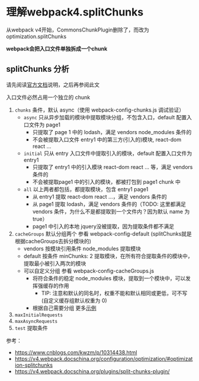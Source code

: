 # 理解webpack4.splitChunks

从webpack v4开始，CommonsChunkPlugin删除了，而改为optimization.splitChunks

**webpack会把入口文件单独拆成一个chunk**

## splitChunks 分析

请先阅读[官方文档](https://v4.webpack.docschina.org/plugins/split-chunks-plugin/)说明，之后再参阅此文

入口文件必然占用一个独立的 chunk

1. `chunks` 条件，默认 async（使用 webpack-config-chunks.js 调试验证）
   - `async` 只从异步加载的模块中提取模块分组，不包含入口，default 配置入口文件为 page1
        - 只提取了 page 1 中的 lodash，满足 vendors node_modules 条件的
        - 不会被提取入口文件 entry1 中的第三方(引入的)模块, react-dom react ...
   - `initial` 只从 entry 入口文件中提取引入的模块，default 配置入口文件为 entry1
        - 只提取了 entry1 中的引入模块 react-dom react ... 等，满足 vendors 条件的
        - 不会被提取page1 中的引入的模块，都被打包到 page1 chunk 中
   - `all` 以上两者都包括，都提取模块，包含 entry1 page1
       - 从 entry1 提取 react-dom react ...，满足 vendors 条件的
       - 从 page1 提取 lodash，满足 vendors 条件的（TODO: 这里都满足vendors 条件，为什么不是都提取到一个文件内？因为默认 name 为 true）
       - page1 中引入的本地 jquery没被提取，因为提取条件都不满足
2. `cacheGroups` 默认分组两个 参看 webpack-config-default (splitChunks就是根据cacheGroups去拆分模块的)
   - vendors 按模块引用条件 node_modules 提取模块
   - default 按条件 minChunks: 2 提取模块，在所有符合提取条件的模块中，提取最小被引入两次的模块
   - 可以自定义分组 参看 webpack-config-cacheGroups.js
     - 将符合条件的稳定 node_modules 模块，提取到一个模块中，可以发挥强缓存的作用
       - TIP: 注意和默认的同名时，权重不能和默认相同或更低，可不写(自定义缓存组默认权重为 0)
     - 根据自己需要分组 更多[示例](https://v4.webpack.docschina.org/plugins/split-chunks-plugin/#examples)
3. `maxInitialRequests`
4. `maxAsyncRequests`
5. `test` 提取条件

参考：

- https://www.cnblogs.com/kwzm/p/10314438.html
- https://v4.webpack.docschina.org/configuration/optimization/#optimization-splitchunks
- https://v4.webpack.docschina.org/plugins/split-chunks-plugin/
